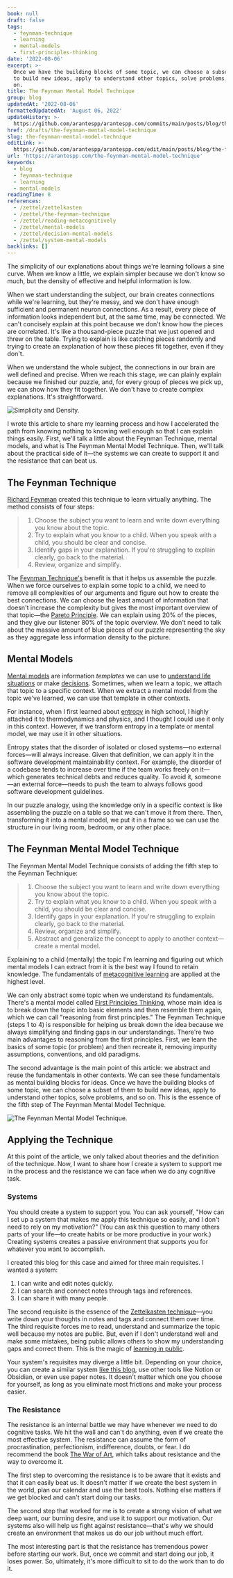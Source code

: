 ```yaml
---
book: null
draft: false
tags:
  - feynman-technique
  - learning
  - mental-models
  - first-principles-thinking
date: '2022-08-06'
excerpt: >-
  Once we have the building blocks of some topic, we can choose a subset of them
  to build new ideas, apply to understand other topics, solve problems, and so
  on.
title: The Feynman Mental Model Technique
group: blog
updatedAt: '2022-08-06'
formattedUpdatedAt: 'August 06, 2022'
updateHistory: >-
  https://github.com/arantespp/arantespp.com/commits/main/posts/blog/the-feynman-mental-model-technique.md
href: /drafts/the-feynman-mental-model-technique
slug: the-feynman-mental-model-technique
editLink: >-
  https://github.com/arantespp/arantespp.com/edit/main/posts/blog/the-feynman-mental-model-technique.md
url: 'https://arantespp.com/the-feynman-mental-model-technique'
keywords:
  - blog
  - feynman-technique
  - learning
  - mental-models
readingTime: 8
references:
  - /zettel/zettelkasten
  - /zettel/the-feynman-technique
  - /zettel/reading-metacognitively
  - /zettel/mental-models
  - /zettel/decision-mental-models
  - /zettel/system-mental-models
backlinks: []
---
```


The simplicity of our explanations about things we're learning follows a sine curve. When we know a little, we explain simpler because we don't know so much, but the density of effective and helpful information is low.

When we start understanding the subject, our brain creates connections while we're learning, but they're messy, and we don't have enough sufficient and permanent neuron connections. As a result, every piece of information looks independent but, at the same time, may be connected. We can't concisely explain at this point because we don't know how the pieces are correlated. It's like a thousand-piece puzzle that we just opened and threw on the table. Trying to explain is like catching pieces randomly and trying to create an explanation of how these pieces fit together, even if they don't.

When we understand the whole subject, the connections in our brain are well defined and precise. When we reach this stage, we can plainly explain because we finished our puzzle, and, for every group of pieces we pick up, we can show how they fit together. We don't have to create complex explanations. It's straightforward.

![Simplicity and Density.](/images/originals/understanding-simplicity-density.png)

I wrote this article to share my learning process and how I accelerated the path from knowing nothing to knowing well enough so that I can explain things easily. First, we'll talk a little about the Feynman Technique, mental models, and what is The Feynman Mental Model Technique. Then, we'll talk about the practical side of it—the systems we can create to support it and the resistance that can beat us.

## The Feynman Technique

[Richard Feynman](/zettel/richard-feynman) created this technique to learn virtually anything. The method consists of four steps:

> 1. Choose the subject you want to learn and write down everything you know about the topic.
> 2. Try to explain what you know to a child. When you speak with a child, you should be clear and concise.
> 3. Identify gaps in your explanation. If you're struggling to explain clearly, go back to the material.
> 4. Review, organize and simplify.

The [Feynman Technique's](/zettel/the-feynman-technique) benefit is that it helps us assemble the puzzle. When we force ourselves to explain some topic to a child, we need to remove all complexities of our arguments and figure out how to create the best connections. We can choose the least amount of information that doesn't increase the complexity but gives the most important overview of that topic—the [Pareto Principle](zettel/pareto-principle). We can explain using 20% of the pieces, and they give our listener 80% of the topic overview. We don't need to talk about the massive amount of blue pieces of our puzzle representing the sky as they aggregate less information density to the picture.

## Mental Models

[Mental models](/zettel/mental-models) are information _templates_ we can use to [understand life situations](/zettel/system-mental-models) or make [decisions](/zettel/decision-mental-models). Sometimes, when we learn a topic, we attach that topic to a specific context. When we extract a mental model from the topic we've learned, we can use that template in other contexts.

For instance, when I first learned about [entropy](/zettel/entropy) in high school, I highly attached it to thermodynamics and physics, and I thought I could use it only in this context. However, if we transform entropy in a template or mental model, we may use it in other situations.

Entropy states that the disorder of isolated or closed systems—no external forces—will always increase. Given that definition, we can apply it in the software development maintainability context. For example, the disorder of a codebase tends to increase over time if the team works freely on it—which generates technical debts and reduces quality. To avoid it, someone—an external force—needs to push the team to always follows good software development guidelines.

In our puzzle analogy, using the knowledge only in a specific context is like assembling the puzzle on a table so that we can't move it from there. Then, transforming it into a mental model, we put it in a frame so we can use the structure in our living room, bedroom, or any other place.

## The Feynman Mental Model Technique

The Feynman Mental Model Technique consists of adding the fifth step to the Feynman Technique:

> 1. Choose the subject you want to learn and write down everything you know about the topic.
> 2. Try to explain what you know to a child. When you speak with a child, you should be clear and concise.
> 3. Identify gaps in your explanation. If you're struggling to explain clearly, go back to the material.
> 4. Review, organize and simplify.
> 5. Abstract and generalize the concept to apply to another context—create a mental model.

Explaining to a child (mentally) the topic I'm learning and figuring out which mental models I can extract from it is the best way I found to retain knowledge. The fundamentals of [metacognitive learning](/zettel/reading-metacognitively) are applied at the highest level.

We can only abstract some topic when we understand its fundamentals. There's a mental model called [First Principles Thinking](/zettel/first-principles-thinking), whose main idea is to break down the topic into basic elements and then resemble them again, which we can call "reasoning from first principles." The Feynman Technique (steps 1 to 4) is responsible for helping us break down the idea because we always simplifying and finding gaps in our understandings. There're two main advantages to reasoning from the first principles. First, we learn the basics of some topic (or problem) and then recreate it, removing impurity assumptions, conventions, and old paradigms.

The second advantage is the main point of this article: we abstract and reuse the fundamentals in other contexts. We can see these fundamentals as mental building blocks for ideas. Once we have the building blocks of some topic, we can choose a subset of them to build new ideas, apply to understand other topics, solve problems, and so on. This is the essence of the fifth step of The Feynman Mental Model Technique.

![The Feynman Mental Model Technique.](/images/originals/the-feynman-mental-models-technique.png)

## Applying the Technique

At this point of the article, we only talked about theories and the definition of the technique. Now, I want to share how I create a system to support me in the process and the resistance we can face when we do any cognitive task.

### Systems

You should create a system to support you. You can ask yourself, "How can I set up a system that makes me apply this technique so easily, and I don't need to rely on my motivation?" (You can ask this question to many others parts of your life—to create habits or be more productive in your work.) Creating systems creates a passive environment that supports you for whatever you want to accomplish.

I created this blog for this case and aimed for three main requisites. I wanted a system:

1. I can write and edit notes quickly.
1. I can search and connect notes through tags and references.
1. I can share it with many people.

The second requisite is the essence of the [Zettelkasten technique](/zettel/zettelkasten)—you write down your thoughts in notes and tags and connect them over time. The third requisite forces me to read, understand and summarize the topic well because my notes are public. But, even if I don't understand well and make some mistakes, being public allows others to show my understanding gaps and correct them. This is the magic of [learning in public](https://www.swyx.io/learn-in-public/).

Your system's requisites may diverge a little bit. Depending on your choice, you can create a similar system [like this blog](https://github.com/arantespp/arantespp.com), use other tools like Notion or Obsidian, or even use paper notes. It doesn't matter which one you choose for yourself, as long as you eliminate most frictions and make your process easier.

### The Resistance

The resistance is an internal battle we may have whenever we need to do cognitive tasks. We hit the wall and can't do anything, even if we create the most effective system. The resistance can assume the form of procrastination, perfectionism, indifference, doubts, or fear. I do recommend the book [The War of Art](/books/the-war-of-art), which talks about resistance and the way to overcome it.

The first step to overcoming the resistance is to be aware that it exists and that it can easily beat us. It doesn't matter if we create the best system in the world, plan our calendar and use the best tools. Nothing else matters if we get blocked and can't start doing our tasks.

The second step that worked for me is to create a strong vision of what we deep want, our burning desire, and use it to support our motivation. Our systems also will help us fight against resistance—that's why we should create an environment that makes us do our job without much effort.

The most interesting part is that the resistance has tremendous power before starting our work. But, once we commit and start doing our job, it loses power. So, ultimately, it's more difficult to sit to do the work than to do it.
